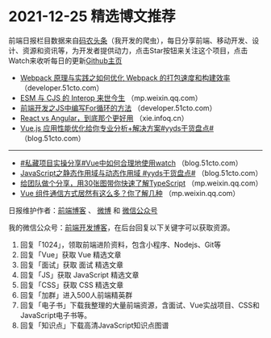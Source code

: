 # 2021-12-25 精选博文推荐

前端日报栏目数据来自[码农头条](https://toutiao.qdkfweb.cn/)（我开发的爬虫），每日分享前端、移动开发、设计、资源和资讯等，为开发者提供动力，点击Star按钮来关注这个项目，点击Watch来收听每日的更新[Github主页](https://github.com/kujian/frontendDaily)
* [Webpack 原理与实践之如何优化 Webpack 的打包速度和构建效率](https://developer.51cto.com/art/202112/696455.htm) （developer.51cto.com）
* [ESM 与 CJS 的 Interop 来世今生](https://mp.weixin.qq.com/s?__biz=MzkxNDIzNTg4MA==&mid=2247486221&idx=1&sn=7d28cd35b3ff591070c05ffc9eac267b) （mp.weixin.qq.com）
* [前端开发之JS中编写For循环的方法](https://developer.51cto.com/art/202112/696537.htm) （developer.51cto.com）
* [React vs Angular，到底那个更好用](https://xie.infoq.cn/article/c3476e62b51a2bb73ecb4c901) （xie.infoq.cn）
* [Vue.js 应用性能优化给你专业分析+解决方案#yyds干货盘点#](https://blog.51cto.com/u_15453248/4839096) （blog.51cto.com）

***
* [#私藏项目实操分享#Vue中如何合理地使用watch](https://blog.51cto.com/u_15335909/4838898) （blog.51cto.com）
* [JavaScript之静态作用域与动态作用域 #yyds干货盘点#](https://blog.51cto.com/u_11724598/4838873) （blog.51cto.com）
* [给团队做个分享，用30张图带你快速了解TypeScript](https://mp.weixin.qq.com/s?__biz=MzI0MzIyMDM5Ng==&mid=2649841579&idx=1&sn=89cb018a59ace36c3a67a468fdca45c2) （mp.weixin.qq.com）
* [Vue 组件通信方式居然有这么多？你了解几种](https://mp.weixin.qq.com/s?__biz=MzA4MjA1MDM3Ng==&mid=2450819422&idx=1&sn=bac912776eca1dc53fdc0c20634fb445) （mp.weixin.qq.com）

日报维护作者：[前端博客](https://qdkfweb.cn/) 、 [微博](http://weibo.com/kujian) 和 [微信公众号](https://open.weixin.qq.com/qr/code?username=caibaojian_com)

我的微信公众号：[前端开发博客](https://open.weixin.qq.com/qr/code?username=caibaojian_com)，在后台回复以下关键字可以获取资源。

1. 回复「1024」，领取前端进阶资料，包含小程序、Nodejs、Git等
2. 回复「Vue」获取 Vue 精选文章
3. 回复「面试」获取 面试 精选文章
4. 回复「JS」获取 JavaScript 精选文章
5. 回复「CSS」获取 CSS 精选文章
6. 回复「加群」进入500人前端精英群
7. 回复「电子书」下载我整理的大量前端资源，含面试、Vue实战项目、CSS和JavaScript电子书等。
8. 回复「知识点」下载高清JavaScript知识点图谱